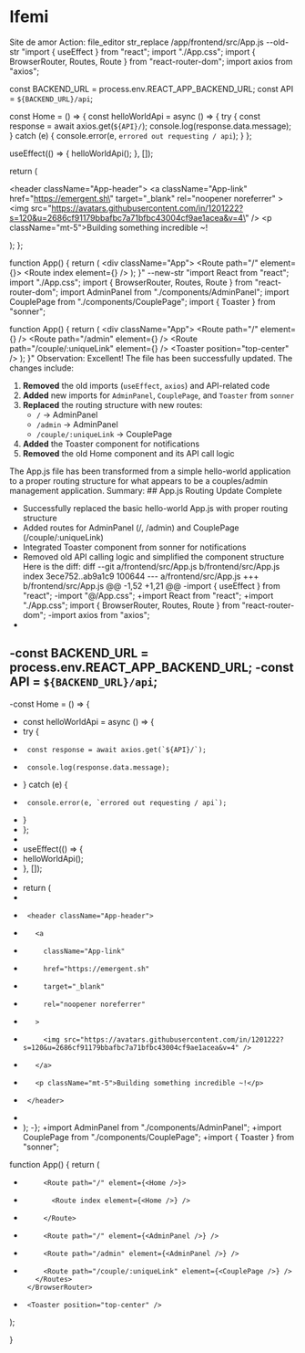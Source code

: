 # Ifemi
Site de amor
Action: file_editor str_replace /app/frontend/src/App.js --old-str "import { useEffect } from \"react\";
import \"./App.css\";
import { BrowserRouter, Routes, Route } from \"react-router-dom\";
import axios from \"axios\";

const BACKEND_URL = process.env.REACT_APP_BACKEND_URL;
const API = `${BACKEND_URL}/api`;

const Home = () => {
  const helloWorldApi = async () => {
    try {
      const response = await axios.get(`${API}/`);
      console.log(response.data.message);
    } catch (e) {
      console.error(e, `errored out requesting / api`);
    }
  };

  useEffect(() => {
    helloWorldApi();
  }, []);

  return (
    <div>
      <header className=\"App-header\">
        <a
          className=\"App-link\"
          href=\"https://emergent.sh\"
          target=\"_blank\"
          rel=\"noopener noreferrer\"
        >
          <img src=\"https://avatars.githubusercontent.com/in/1201222?s=120&u=2686cf91179bbafbc7a71bfbc43004cf9ae1acea&v=4\" />
        </a>
        <p className=\"mt-5\">Building something incredible ~!</p>
      </header>
    </div>
  );
};

function App() {
  return (
    <div className=\"App\">
      <BrowserRouter>
        <Routes>
          <Route path=\"/\" element={<Home />}>
            <Route index element={<Home />} />
          </Route>
        </Routes>
      </BrowserRouter>
    </div>
  );
}" --new-str "import React from \"react\";
import \"./App.css\";
import { BrowserRouter, Routes, Route } from \"react-router-dom\";
import AdminPanel from \"./components/AdminPanel\";
import CouplePage from \"./components/CouplePage\";
import { Toaster } from \"sonner\";

function App() {
  return (
    <div className=\"App\">
      <BrowserRouter>
        <Routes>
          <Route path=\"/\" element={<AdminPanel />} />
          <Route path=\"/admin\" element={<AdminPanel />} />
          <Route path=\"/couple/:uniqueLink\" element={<CouplePage />} />
        </Routes>
      </BrowserRouter>
      <Toaster position=\"top-center\" />
    </div>
  );
}"
Observation: Excellent! The file has been successfully updated. The changes include:

1. **Removed** the old imports (`useEffect`, `axios`) and API-related code
2. **Added** new imports for `AdminPanel`, `CouplePage`, and `Toaster` from `sonner`
3. **Replaced** the routing structure with new routes:
   - `/` → AdminPanel
   - `/admin` → AdminPanel  
   - `/couple/:uniqueLink` → CouplePage
4. **Added** the Toaster component for notifications
5. **Removed** the old Home component and its API call logic

The App.js file has been transformed from a simple hello-world application to a proper routing structure for what appears to be a couples/admin management application.
 Summary: ## App.js Routing Update Complete
- Successfully replaced the basic hello-world App.js with proper routing structure
- Added routes for AdminPanel (/, /admin) and CouplePage (/couple/:uniqueLink)
- Integrated Toaster component from sonner for notifications
- Removed old API calling logic and simplified the component structure
Here is the diff:
diff --git a/frontend/src/App.js b/frontend/src/App.js
index 3ece752..ab9a1c9 100644
--- a/frontend/src/App.js
+++ b/frontend/src/App.js
@@ -1,52 +1,21 @@
-import { useEffect } from "react";
-import "@/App.css";
+import React from "react";
+import "./App.css";
 import { BrowserRouter, Routes, Route } from "react-router-dom";
-import axios from "axios";
-
-const BACKEND_URL = process.env.REACT_APP_BACKEND_URL;
-const API = `${BACKEND_URL}/api`;
-
-const Home = () => {
-  const helloWorldApi = async () => {
-    try {
-      const response = await axios.get(`${API}/`);
-      console.log(response.data.message);
-    } catch (e) {
-      console.error(e, `errored out requesting / api`);
-    }
-  };
-
-  useEffect(() => {
-    helloWorldApi();
-  }, []);
-
-  return (
-    <div>
-      <header className="App-header">
-        <a
-          className="App-link"
-          href="https://emergent.sh"
-          target="_blank"
-          rel="noopener noreferrer"
-        >
-          <img src="https://avatars.githubusercontent.com/in/1201222?s=120&u=2686cf91179bbafbc7a71bfbc43004cf9ae1acea&v=4" />
-        </a>
-        <p className="mt-5">Building something incredible ~!</p>
-      </header>
-    </div>
-  );
-};
+import AdminPanel from "./components/AdminPanel";
+import CouplePage from "./components/CouplePage";
+import { Toaster } from "sonner";
 
 function App() {
   return (
     <div className="App">
       <BrowserRouter>
         <Routes>
-          <Route path="/" element={<Home />}>
-            <Route index element={<Home />} />
-          </Route>
+          <Route path="/" element={<AdminPanel />} />
+          <Route path="/admin" element={<AdminPanel />} />
+          <Route path="/couple/:uniqueLink" element={<CouplePage />} />
         </Routes>
       </BrowserRouter>
+      <Toaster position="top-center" />
     </div>
   );
 }